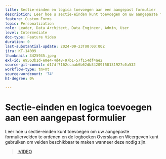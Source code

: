 ```yaml
---
title: Sectie-einden en logica toevoegen aan een aangepast formulier
description: Leer hoe u sectie-einden kunt toevoegen om uw aangepaste formuliervelden te ordenen en de logboeken Overslaan en Weergeven kunt gebruiken om velden beschikbaar te maken wanneer deze nodig zijn.
feature: Custom Forms
topic: Personalization
role: Leader, Data Architect, Data Engineer, Admin, User
level: Intermediate
doc-type: Feature Video
duration: 0
last-substantial-update: 2024-09-23T00:00:00Z
jira: KT-14099
thumbnail: 3425935.jpeg
exl-id: e9563b1d-e0e4-4d48-97b1-57f154df4ae2
source-git-commit: d17df7162ccaab6b62db34209f50131927c0a532
workflow-type: tm+mt
source-wordcount: '74'
ht-degree: 0%

---
```


# Sectie-einden en logica toevoegen aan een aangepast formulier

Leer hoe u sectie-einden kunt toevoegen om uw aangepaste formuliervelden te ordenen en de logboeken Overslaan en Weergeven kunt gebruiken om velden beschikbaar te maken wanneer deze nodig zijn.

>[!VIDEO](https://video.tv.adobe.com/v/3425935/?quality=12&learn=on&enablevpops)
